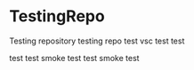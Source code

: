 # TestingRepo
Testing repository
testing repo
test
vsc test
test

test test
smoke test
test smoke test